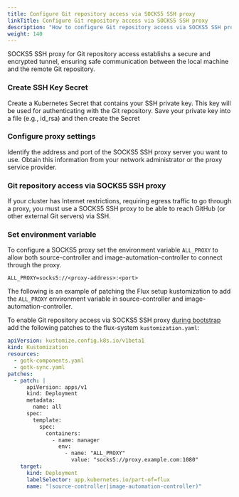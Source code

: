 ```yaml
---
title: Configure Git repository access via SOCKS5 SSH proxy
linkTitle: Configure Git repository access via SOCKS5 SSH proxy
description: "How to configure Git repository access via SOCKS5 SSH proxy in Flux"
weight: 140
---
```


SOCKS5 SSH proxy for Git repository access establishs a secure and encrypted tunnel, 
ensuring safe communication between the local machine and the remote Git repository.

### Create SSH Key Secret

Create a Kubernetes Secret that contains your SSH private key. This key will be used for 
authenticating with the Git repository. 
Save your private key into a file (e.g., id_rsa) and then create the Secret

### Configure proxy settings

Identify the address and port of the SOCKS5 SSH proxy server you want to use. 
Obtain this information from your network administrator or the proxy service provider.


### Git repository access via SOCKS5 SSH proxy

If your cluster has Internet restrictions, requiring egress traffic to go
through a proxy, you must use a SOCKS5 SSH proxy to be able to reach GitHub
(or other external Git servers) via SSH.

### Set environment variable

To configure a SOCKS5 proxy set the environment variable `ALL_PROXY` to allow
both source-controller and image-automation-controller to connect through the
proxy.

```
ALL_PROXY=socks5://<proxy-address>:<port>
```

The following is an example of patching the Flux setup kustomization to add the
`ALL_PROXY` environment variable in source-controller and
image-automation-controller.

To enable Git repository access via SOCKS5 SSH proxy [during bootstrap](_index.md) add the following patches to the flux-system `kustomization.yaml`:

```yaml
apiVersion: kustomize.config.k8s.io/v1beta1
kind: Kustomization
resources:
  - gotk-components.yaml
  - gotk-sync.yaml
patches:
  - patch: |
      apiVersion: apps/v1
      kind: Deployment
      metadata:
        name: all
      spec:
        template:
          spec:
            containers:
              - name: manager
                env:
                  - name: "ALL_PROXY"
                    value: "socks5://proxy.example.com:1080"
    target:
      kind: Deployment
      labelSelector: app.kubernetes.io/part-of=flux
      name: "(source-controller|image-automation-controller)"
```
